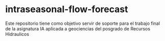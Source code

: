 # intraseasonal-flow-forecast
Este repositorio tiene como objetivo servir de soporte para el trabajo final de la asignatura IA aplicada a geociencias del posgrado de Recursos Hidraulicos
